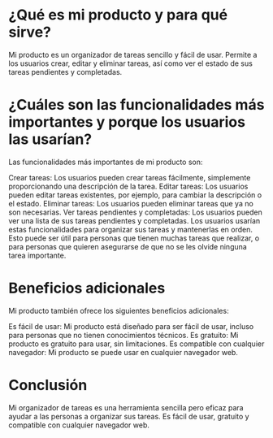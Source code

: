 # ¿Qué es mi producto y para qué sirve?

Mi producto es un organizador de tareas sencillo y fácil de usar. Permite a los usuarios crear, editar y eliminar tareas, así como ver el estado de sus tareas pendientes y completadas.

# ¿Cuáles son las funcionalidades más importantes y porque los usuarios las usarían?

Las funcionalidades más importantes de mi producto son:

Crear tareas: Los usuarios pueden crear tareas fácilmente, simplemente proporcionando una descripción de la tarea.
Editar tareas: Los usuarios pueden editar tareas existentes, por ejemplo, para cambiar la descripción o el estado.
Eliminar tareas: Los usuarios pueden eliminar tareas que ya no son necesarias.
Ver tareas pendientes y completadas: Los usuarios pueden ver una lista de sus tareas pendientes y completadas.
Los usuarios usarían estas funcionalidades para organizar sus tareas y mantenerlas en orden. Esto puede ser útil para personas que tienen muchas tareas que realizar, o para personas que quieren asegurarse de que no se les olvide ninguna tarea importante.

# Beneficios adicionales

Mi producto también ofrece los siguientes beneficios adicionales:

Es fácil de usar: Mi producto está diseñado para ser fácil de usar, incluso para personas que no tienen conocimientos técnicos.
Es gratuito: Mi producto es gratuito para usar, sin limitaciones.
Es compatible con cualquier navegador: Mi producto se puede usar en cualquier navegador web.
# Conclusión

Mi organizador de tareas es una herramienta sencilla pero eficaz para ayudar a las personas a organizar sus tareas. Es fácil de usar, gratuito y compatible con cualquier navegador web.
